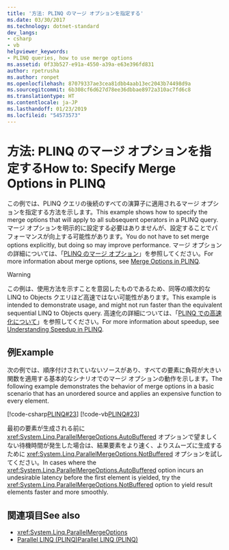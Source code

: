 ```yaml
---
title: '方法: PLINQ のマージ オプションを指定する'
ms.date: 03/30/2017
ms.technology: dotnet-standard
dev_langs:
- csharp
- vb
helpviewer_keywords:
- PLINQ queries, how to use merge options
ms.assetid: 0f33b527-e91a-4550-a39a-e63e396fd831
author: rpetrusha
ms.author: ronpet
ms.openlocfilehash: 87079337ae3cea81dbb4aab13ec2043b74498d9a
ms.sourcegitcommit: 6b308cf6d627d78ee36dbbae8972a310ac7fd6c8
ms.translationtype: HT
ms.contentlocale: ja-JP
ms.lasthandoff: 01/23/2019
ms.locfileid: "54573573"
---
```

# <a name="how-to-specify-merge-options-in-plinq"></a><span data-ttu-id="95605-102">方法: PLINQ のマージ オプションを指定する</span><span class="sxs-lookup"><span data-stu-id="95605-102">How to: Specify Merge Options in PLINQ</span></span>
<span data-ttu-id="95605-103">この例では、PLINQ クエリの後続のすべての演算子に適用されるマージ オプションを指定する方法を示します。</span><span class="sxs-lookup"><span data-stu-id="95605-103">This example shows how to specify the merge options that will apply to all subsequent operators in a PLINQ query.</span></span> <span data-ttu-id="95605-104">マージ オプションを明示的に設定する必要はありませんが、設定することでパフォーマンスが向上する可能性があります。</span><span class="sxs-lookup"><span data-stu-id="95605-104">You do not have to set merge options explicitly, but doing so may improve performance.</span></span> <span data-ttu-id="95605-105">マージ オプションの詳細については、「[PLINQ のマージ オプション](../../../docs/standard/parallel-programming/merge-options-in-plinq.md)」を参照してください。</span><span class="sxs-lookup"><span data-stu-id="95605-105">For more information about merge options, see [Merge Options in PLINQ](../../../docs/standard/parallel-programming/merge-options-in-plinq.md).</span></span>  
  
> [!WARNING]
>  <span data-ttu-id="95605-106">この例は、使用方法を示すことを意図したものであるため、同等の順次的な LINQ to Objects クエリほど高速ではない可能性があります。</span><span class="sxs-lookup"><span data-stu-id="95605-106">This example is intended to demonstrate usage, and might not run faster than the equivalent sequential LINQ to Objects query.</span></span> <span data-ttu-id="95605-107">高速化の詳細については、「[PLINQ での高速化について](../../../docs/standard/parallel-programming/understanding-speedup-in-plinq.md)」を参照してください。</span><span class="sxs-lookup"><span data-stu-id="95605-107">For more information about speedup, see [Understanding Speedup in PLINQ](../../../docs/standard/parallel-programming/understanding-speedup-in-plinq.md).</span></span>  
  
## <a name="example"></a><span data-ttu-id="95605-108">例</span><span class="sxs-lookup"><span data-stu-id="95605-108">Example</span></span>  
 <span data-ttu-id="95605-109">次の例では、順序付けされていないソースがあり、すべての要素に負荷が大きい関数を適用する基本的なシナリオでのマージ オプションの動作を示します。</span><span class="sxs-lookup"><span data-stu-id="95605-109">The following example demonstrates the behavior of merge options in a basic scenario that has an unordered source and applies an expensive function to every element.</span></span>  
  
 [!code-csharp[PLINQ#23](../../../samples/snippets/csharp/VS_Snippets_Misc/plinq/cs/plinqsamples.cs#23)]
 [!code-vb[PLINQ#23](../../../samples/snippets/visualbasic/VS_Snippets_Misc/plinq/vb/plinq2_vb.vb#23)]  
  
 <span data-ttu-id="95605-110">最初の要素が生成される前に <xref:System.Linq.ParallelMergeOptions.AutoBuffered> オプションで望ましくない待機時間が発生した場合は、結果要素をより速く、よりスムーズに生成するために <xref:System.Linq.ParallelMergeOptions.NotBuffered> オプションを試してください。</span><span class="sxs-lookup"><span data-stu-id="95605-110">In cases where the <xref:System.Linq.ParallelMergeOptions.AutoBuffered> option incurs an undesirable latency before the first element is yielded, try the <xref:System.Linq.ParallelMergeOptions.NotBuffered> option to yield result elements faster and more smoothly.</span></span>  
  
## <a name="see-also"></a><span data-ttu-id="95605-111">関連項目</span><span class="sxs-lookup"><span data-stu-id="95605-111">See also</span></span>

- <xref:System.Linq.ParallelMergeOptions>
- [<span data-ttu-id="95605-112">Parallel LINQ (PLINQ)</span><span class="sxs-lookup"><span data-stu-id="95605-112">Parallel LINQ (PLINQ)</span></span>](../../../docs/standard/parallel-programming/parallel-linq-plinq.md)
